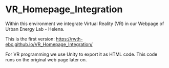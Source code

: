 # VR_Homepage_Integration

Within this environment we integrate Virtual Reality (VR) in our Webpage of Urban Energy Lab - Helena. 

This is the first version: https://rwth-ebc.github.io/VR_Homepage_Integration/

For VR programming we use Unity to export it as HTML code. This code runs on the original web page later on.
